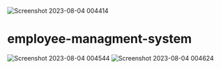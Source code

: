 ![Screenshot 2023-08-04 004414](https://github.com/Nithin-Kamineni/employee-managment-system/assets/45392510/e915c028-9b87-4c6a-b751-e9d2ec17ece1)
# employee-managment-system

![Screenshot 2023-08-04 004544](https://github.com/Nithin-Kamineni/employee-managment-system/assets/45392510/094a1879-cb5d-4833-aa4d-c83f5f0e5daa)
![Screenshot 2023-08-04 004624](https://github.com/Nithin-Kamineni/employee-managment-system/assets/45392510/181cb7b8-e2b5-44b0-baa6-7195d1a8a14a)

